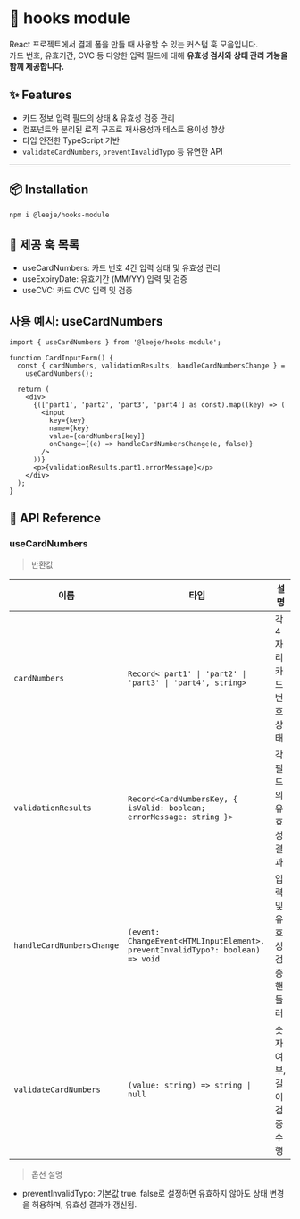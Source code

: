 # 🧩 hooks module

React 프로젝트에서 결제 폼을 만들 때 사용할 수 있는 커스텀 훅 모음입니다.  
카드 번호, 유효기간, CVC 등 다양한 입력 필드에 대해 **유효성 검사와 상태 관리 기능을 함께 제공합니다.**

## ✨ Features

- 카드 정보 입력 필드의 상태 & 유효성 검증 관리
- 컴포넌트와 분리된 로직 구조로 재사용성과 테스트 용이성 향상
- 타입 안전한 TypeScript 기반
- `validateCardNumbers`, `preventInvalidTypo` 등 유연한 API

---

## 📦 Installation

```bash
npm i @leeje/hooks-module
```

## 🧪 제공 훅 목록

- useCardNumbers: 카드 번호 4칸 입력 상태 및 유효성 관리
- useExpiryDate: 유효기간 (MM/YY) 입력 및 검증
- useCVC: 카드 CVC 입력 및 검증

## 사용 예시: useCardNumbers

```tsx
import { useCardNumbers } from '@leeje/hooks-module';

function CardInputForm() {
  const { cardNumbers, validationResults, handleCardNumbersChange } =
    useCardNumbers();

  return (
    <div>
      {(['part1', 'part2', 'part3', 'part4'] as const).map((key) => (
        <input
          key={key}
          name={key}
          value={cardNumbers[key]}
          onChange={(e) => handleCardNumbersChange(e, false)}
        />
      ))}
      <p>{validationResults.part1.errorMessage}</p>
    </div>
  );
}
```

## 📘 API Reference

### useCardNumbers

> 반환값

| 이름                      | 타입                                                                           | 설명                       |
| ------------------------- | ------------------------------------------------------------------------------ | -------------------------- |
| `cardNumbers`             | `Record<'part1' \| 'part2' \| 'part3' \| 'part4', string>`                     | 각 4자리 카드 번호 상태    |
| `validationResults`       | `Record<CardNumbersKey, { isValid: boolean; errorMessage: string }>`           | 각 필드의 유효성 결과      |
| `handleCardNumbersChange` | `(event: ChangeEvent<HTMLInputElement>, preventInvalidTypo?: boolean) => void` | 입력 및 유효성 검증 핸들러 |
| `validateCardNumbers`     | `(value: string) => string \| null`                                            | 숫자 여부, 길이 검증 수행  |

> 옵션 설명

- preventInvalidTypo: 기본값 true. false로 설정하면 유효하지 않아도 상태 변경을 허용하며, 유효성 결과가 갱신됨.
